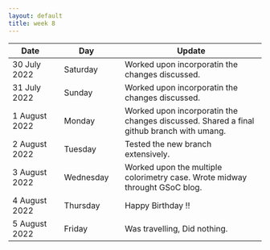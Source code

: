 ```yaml
---
layout: default
title: week 8
---
```


|Date        ||Day          ||Update
| -----------|-|------------|-|-------------|
30 July 2022 ||Saturday        ||  Worked upon incorporatin the changes discussed.
31 July 2022 ||Sunday        ||  Worked upon incorporatin the changes discussed.
1 August 2022 ||Monday        ||  Worked upon incorporatin the changes discussed. Shared a final github branch with umang.
2 August 2022 ||Tuesday        ||  Tested the new branch extensively.
3 August 2022 ||Wednesday        ||  Worked upon the multiple colorimetry case. Wrote midway throught GSoC blog.
4 August 2022 ||Thursday        ||  Happy Birthday !!
5 August 2022 ||Friday        || Was travelling, Did nothing.


